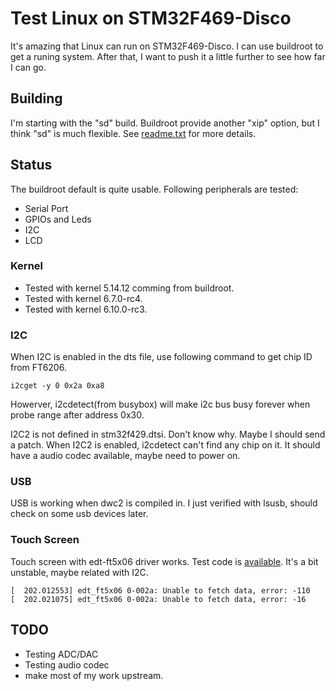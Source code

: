 # Test Linux on STM32F469-Disco

It's amazing that Linux can run on STM32F469-Disco. I can use buildroot
to get a runing system. After that, I want to push it a little further
to see how far I can go.

## Building

I'm starting with the "sd" build. Buildroot provide another "xip" option,
but I think "sd" is much flexible. See [readme.txt](https://github.com/buildroot/buildroot/blob/master/board/stmicroelectronics/stm32f469-disco/readme.txt) for more details.

## Status

The buildroot default is quite usable. Following peripherals are tested:

* Serial Port
* GPIOs and Leds
* I2C
* LCD

### Kernel

* Tested with kernel 5.14.12 comming from buildroot.
* Tested with kernel 6.7.0-rc4.
* Tested with kernel 6.10.0-rc3.

### I2C

When I2C is enabled in the dts file, use following command to get chip ID from
FT6206.
```
i2cget -y 0 0x2a 0xa8
```
Howerver, i2cdetect(from busybox) will make i2c bus busy forever when probe range
after address 0x30.

I2C2 is not defined in stm32f429.dtsi. Don't know why. Maybe I should send a patch.
When I2C2 is enabled, i2cdetect can't find any chip on it. It should have a audio
codec available, maybe need to power on.

### USB

USB is working when dwc2 is compiled in.  I just verified with lsusb, should
check on some usb devices later.

### Touch Screen

Touch screen with edt-ft5x06 driver works. Test code is [available](code/tst.c).
It's a bit unstable, maybe related with I2C.
```
[  202.012553] edt_ft5x06 0-002a: Unable to fetch data, error: -110
[  202.021075] edt_ft5x06 0-002a: Unable to fetch data, error: -16
```

## TODO

* Testing ADC/DAC
* Testing audio codec
* make most of my work upstream.
